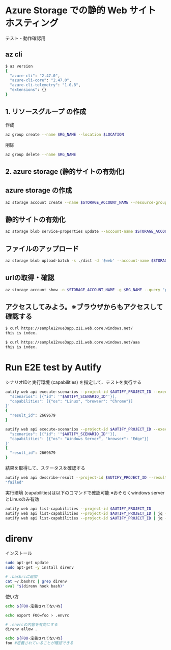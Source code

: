# Azure Storage での静的 Web サイト ホスティング

テスト・動作確認用

## az cli
```bash
$ az version 
{
  "azure-cli": "2.47.0",
  "azure-cli-core": "2.47.0",
  "azure-cli-telemetry": "1.0.8",
  "extensions": {}
}
```

## 1. リソースグループ の作成

作成
```bash
az group create --name $RG_NAME --location $LOCATION
```

削除
```bash
az group delete --name $RG_NAME
```

## 2. azure storage (静的サイトの有効化)

## azure storage の作成
```bash
az storage account create --name $STORAGE_ACCOUNT_NAME --resource-group $RG_NAME --location $LOCATION --sku Standard_LRS --kind StorageV2 --https-only true --allow-blob-public-access false
```

## 静的サイトの有効化
```bash
az storage blob service-properties update --account-name $STORAGE_ACCOUNT_NAME --static-website --404-document error.html --index-document index.html
```

## ファイルのアップロード

```bash
az storage blob upload-batch -s ./dist -d '$web' --account-name $STORAGE_ACCOUNT_NAME --overwrite
```

## urlの取得・確認
```bash
az storage account show -n $STORAGE_ACCOUNT_NAME -g $RG_NAME --query "primaryEndpoints.web" --output tsv
```

## アクセスしてみよう。※ブラウザからもアクセスして確認する
```bash
$ curl https://sample12vue3app.z11.web.core.windows.net/
this is index.

$ curl https://sample12vue3app.z11.web.core.windows.net/aaa
this is index.
```

# Run E2E test by Autify

シナリオIDと実行環境 (capabilities) を指定して、テストを実行する
```bash
autify web api execute-scenarios --project-id $AUTIFY_PROJECT_ID --execute-scenarios-request '{ 
  "scenarios": [{"id": '"$AUTIFY_SCENARIO_ID"'}], 
  "capabilities": [{"os": "Linux", "browser": "Chrome"}] 
}'
{
  "result_id": 2669679
}

autify web api execute-scenarios --project-id $AUTIFY_PROJECT_ID --execute-scenarios-request '{ 
  "scenarios": [{"id": '"$AUTIFY_SCENARIO_ID"'}], 
  "capabilities": [{"os": "Windows Server", "browser": "Edge"}] 
}'
{
  "result_id": 2669679
}
```

結果を取得して、ステータスを確認する
```bash
autify web api describe-result --project-id $AUTIFY_PROJECT_ID --result-id 2669679 | jq '.status' 
"failed"
```


実行環境 (capabilities)は以下のコマンドで確認可能 
※おそらくwindows serverとLinuxのみ有効
```bash
autify web api list-capabilities --project-id $AUTIFY_PROJECT_ID 
autify web api list-capabilities --project-id $AUTIFY_PROJECT_ID | jq -r '.[].os'
autify web api list-capabilities --project-id $AUTIFY_PROJECT_ID | jq -r '.[].browser'
```

# direnv
インストール
```bash
sudo apt-get update
sudo apt-get -y install direnv

# .bashrcに追加
cat ~/.bashrc | grep direnv 
eval "$(direnv hook bash)"
```

使い方
```bash
echo ${FOO-定義されてないね}

echo export FOO=foo > .envrc

# .envrcの内容を有効にする
direnv allow .

echo ${FOO-定義されてないね}
foo #定義されていることが確認できる
```
